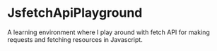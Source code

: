 # JsfetchApiPlayground

A learning environment where I play around with fetch API for making requests and fetching resources in Javascript.